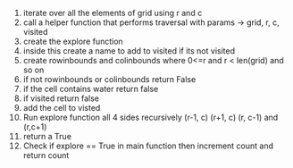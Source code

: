 1. iterate over all the elements of grid using r and c
2. call a helper function that performs traversal with params -> grid, r, c, visited
3. create the explore function
4. inside this create a name to add to visited if its not visited
5. create rowinbounds and colinbounds where 0<=r and r < len(grid) and so on
6. if not rowinbounds or colinbounds return False
7. if the cell contains water return false
8. if visited return false
9. add the cell to visted
10. Run explore function all 4 sides recursively (r-1, c) (r+1, c) (r, c-1) and (r,c+1)
11. return a True
​
12. Check if explore == True in main function then increment count and return count